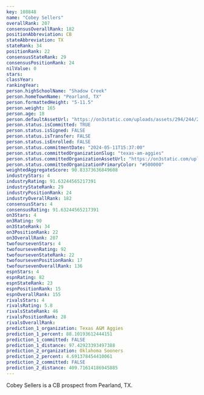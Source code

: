 ```yaml
---
key: 108848
name: "Cobey Sellers"
overallRank: 207
consensusOverallRank: 182
positionAbbreviation: CB
stateAbbreviation: TX
stateRank: 34
positionRank: 22
consensusStateRank: 29
consensusPositionRank: 24
nilValue: 0
stars: 
classYear: 
rankingYear: 
person.highSchoolName: "Shadow Creek"
person.homeTownName: "Pearland, TX"
person.formattedHeight: "5-11.5"
person.weight: 165
person.age: 18
person.defaultAssetUrl: "https://on3static.com/uploads/assets/294/244/244294.jpg"
person.status.isCommitted: TRUE
person.status.isSigned: FALSE
person.status.isTransfer: FALSE
person.status.isEnrolled: FALSE
person.status.commitmentDate: "2024-05-11T15:37:00"
person.status.committedOrganizationSlug: "texas-am-aggies"
person.status.committedOrganizationAssetUrl: "https://on3static.com/uploads/assets/270/150/150270.svg"
person.status.committedOrganizationPrimaryColor: "#500000"
weightedAggregateScore: 90.83373636849608
industryStars: 4
industryRating: 91.63244565217391
industryStateRank: 29
industryPositionRank: 24
industryOverallRank: 182
consensusStars: 4
consensusRating: 91.63244565217391
on3Stars: 4
on3Rating: 90
on3StateRank: 34
on3PositionRank: 22
on3OverallRank: 207
twofoursevenStars: 4
twofoursevenRating: 92
twofoursevenStateRank: 22
twofoursevenPositionRank: 17
twofoursevenOverallRank: 136
espnStars: 4
espnRating: 82
espnStateRank: 23
espnPositionRank: 15
espnOverallRank: 155
rivalsStars: 4
rivalsRating: 5.8
rivalsStateRank: 46
rivalsPositionRank: 28
rivalsOverallRank: 
prediction_1_organization: Texas A&M Aggies
prediction_1_percent: 88.10193612444151
prediction_1_committed: FALSE
prediction_1_distance: 97.42923393497388
prediction_2_organization: Oklahoma Sooners
prediction_2_percent: 4.691378454410061
prediction_2_committed: FALSE
prediction_2_distance: 409.71614186945885
---
```

Cobey Sellers is a CB prospect from Pearland, TX.